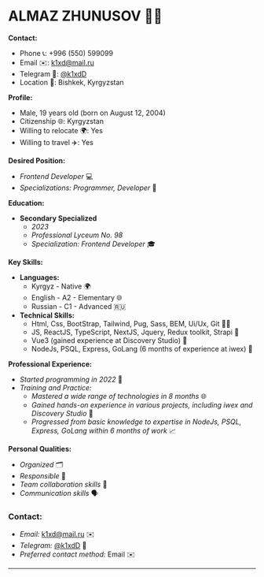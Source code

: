 # ALMAZ ZHUNUSOV 👨‍💻

**Contact:**
- Phone 📞: +996 (550) 599099
- Email ✉️: [k1xd@mail.ru](mailto:k1xd@mail.ru)
- Telegram 💬: [@k1xdD](https://t.me/k1xdD)
- Location 📍: Bishkek, Kyrgyzstan

**Profile:**
- Male, 19 years old (born on August 12, 2004)
- Citizenship 🌐: Kyrgyzstan
- Willing to relocate 🌍: Yes
- Willing to travel ✈️: Yes

**Desired Position:**
- *Frontend Developer* 💻
- *Specializations: Programmer, Developer* 🚀

**Education:**
- **Secondary Specialized**
  - *2023*
  - *Professional Lyceum No. 98*
  - *Specialization: Frontend Developer* 🎓

**Key Skills:**
- **Languages:**
  - Kyrgyz - Native 🌍
  - English - A2 - Elementary 🌐
  - Russian - C1 - Advanced 🇷🇺
- **Technical Skills:**
  - Html, Css, BootStrap, Tailwind, Pug, Sass, BEM, Ui/Ux, Git 🧑‍💻
  - JS, ReactJS, TypeScript, NextJS, Jquery, Redux toolkit, Strapi 🚀
  - Vue3 (gained experience at Discovery Studio) 🚀
  - NodeJs, PSQL, Express, GoLang (6 months of experience at iwex) 🚀

**Professional Experience:**
- *Started programming in 2022* 🚀
- *Training and Practice:*
  - *Mastered a wide range of technologies in 8 months* 🌐
  - *Gained hands-on experience in various projects, including iwex and Discovery Studio* 🚀
  - *Progressed from basic knowledge to expertise in NodeJs, PSQL, Express, GoLang within 6 months of work* 📈

**Personal Qualities:**
- *Organized* 🗂️
- *Responsible* 🤝
- *Team collaboration skills* 🤖
- *Communication skills* 🗣️

### Contact:
- *Email:* [k1xd@mail.ru](mailto:k1xd@mail.ru) ✉️
- *Telegram:* [@k1xdD](https://t.me/k1xdD) 💬
- *Preferred contact method:* Email ✉️
  
---
